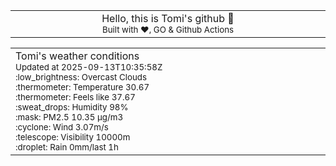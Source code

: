
<div align="center">
<table>
<tbody>
<td align="center">
<img width="2000" height="0"><br>
Hello, this is Tomi's github 👋<br>
<sup>Built with ❤️, GO & Github Actions</sup><br>
<img width="2000" height="0">
</td>
</tbody>
</table>
</div>
<table>
<tbody>
<td align="left">
<img width="2000" height="0"><br>
Tomi's weather conditions<br>
<sup>Updated at 2025-09-13T10:35:58Z</sup><br>
<sup>:low_brightness: Overcast Clouds</sup><br>
<sup>:thermometer: Temperature 30.67 </sup><br>
<sup>:thermometer: Feels like 37.67</sup><br>
<sup>:sweat_drops: Humidity 98%</sup><br>
<sup>:mask: PM2.5 10.35 μg/m3</sup><br>
<sup>:cyclone: Wind 3.07m/s </sup><br>
<sup>:telescope: Visibility 10000m </sup><br>
<sup>:droplet: Rain 0mm/last 1h </sup><br>
<img width="2000" height="0">
</td>
<td align="left">
<img width="2000" height="0"><br>
<br>
<img width="2000" height="0">
</td>
</tbody>
</table>
</div>
    